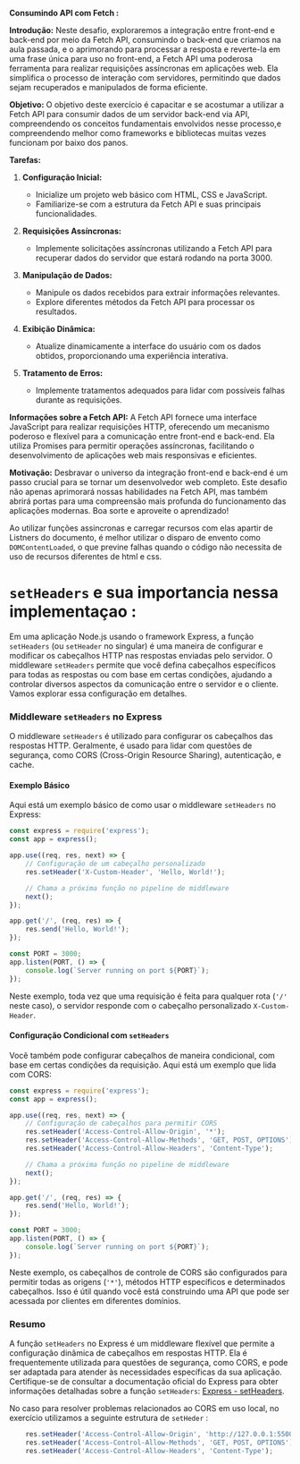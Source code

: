 **Consumindo API com Fetch :**

**Introdução:**
Neste desafio, exploraremos a integração entre front-end e back-end por meio da Fetch API, consumindo o back-end que criamos na aula passada, e o aprimorando para processar a resposta e reverte-la em uma frase única para uso no front-end, a Fetch API uma poderosa ferramenta para realizar requisições assíncronas em aplicações web. Ela simplifica o processo de interação com servidores, permitindo que dados sejam recuperados e manipulados de forma eficiente.

**Objetivo:**
O objetivo deste exercício é capacitar e se acostumar a utilizar a Fetch API para consumir dados de um servidor back-end via API, compreendendo os conceitos fundamentais envolvidos nesse processo,e compreendendo melhor como frameworks e bibliotecas muitas vezes funcionam por baixo dos panos.

**Tarefas:**

1. **Configuração Inicial:**
   - Inicialize um projeto web básico com HTML, CSS e JavaScript.
   - Familiarize-se com a estrutura da Fetch API e suas principais funcionalidades.

2. **Requisições Assíncronas:**
   - Implemente solicitações assíncronas utilizando a Fetch API para recuperar dados do servidor que estará rodando na porta 3000.

3. **Manipulação de Dados:**
   - Manipule os dados recebidos para extrair informações relevantes.
   - Explore diferentes métodos da Fetch API para processar os resultados.

4. **Exibição Dinâmica:**
   - Atualize dinamicamente a interface do usuário com os dados obtidos, proporcionando uma experiência interativa.

5. **Tratamento de Erros:**
   - Implemente tratamentos adequados para lidar com possíveis falhas durante as requisições.

**Informações sobre a Fetch API:**
A Fetch API fornece uma interface JavaScript para realizar requisições HTTP, oferecendo um mecanismo poderoso e flexível para a comunicação entre front-end e back-end. Ela utiliza Promises para permitir operações assíncronas, facilitando o desenvolvimento de aplicações web mais responsivas e eficientes.

**Motivação:**
Desbravar o universo da integração front-end e back-end é um passo crucial para se tornar um desenvolvedor web completo. Este desafio não apenas aprimorará nossas habilidades na Fetch API, mas também abrirá portas para uma compreensão mais profunda do funcionamento das aplicações modernas. Boa sorte e aproveite o aprendizado!


Ao utilizar funções assincronas e carregar recursos com elas apartir de Listners do documento, é melhor utilizar o disparo de envento como `DOMContentLoaded`, o que previne falhas quando o código não necessita de uso de recursos diferentes de html e css.



# `setHeaders` e sua importancia nessa implementaçao :


Em uma aplicação Node.js usando o framework Express, a função `setHeaders` (ou `setHeader` no singular) é uma maneira de configurar e modificar os cabeçalhos HTTP nas respostas enviadas pelo servidor. O middleware `setHeaders` permite que você defina cabeçalhos específicos para todas as respostas ou com base em certas condições, ajudando a controlar diversos aspectos da comunicação entre o servidor e o cliente. Vamos explorar essa configuração em detalhes.

### Middleware `setHeaders` no Express

O middleware `setHeaders` é utilizado para configurar os cabeçalhos das respostas HTTP. Geralmente, é usado para lidar com questões de segurança, como CORS (Cross-Origin Resource Sharing), autenticação, e cache.

#### Exemplo Básico

Aqui está um exemplo básico de como usar o middleware `setHeaders` no Express:

~~~javascript
const express = require('express');
const app = express();

app.use((req, res, next) => {
    // Configuração de um cabeçalho personalizado
    res.setHeader('X-Custom-Header', 'Hello, World!');

    // Chama a próxima função no pipeline de middleware
    next();
});

app.get('/', (req, res) => {
    res.send('Hello, World!');
});

const PORT = 3000;
app.listen(PORT, () => {
    console.log(`Server running on port ${PORT}`);
});
~~~

Neste exemplo, toda vez que uma requisição é feita para qualquer rota (`'/'` neste caso), o servidor responde com o cabeçalho personalizado `X-Custom-Header`.

#### Configuração Condicional com `setHeaders`

Você também pode configurar cabeçalhos de maneira condicional, com base em certas condições da requisição. Aqui está um exemplo que lida com CORS:

~~~javascript
const express = require('express');
const app = express();

app.use((req, res, next) => {
    // Configuração de cabeçalhos para permitir CORS
    res.setHeader('Access-Control-Allow-Origin', '*');
    res.setHeader('Access-Control-Allow-Methods', 'GET, POST, OPTIONS');
    res.setHeader('Access-Control-Allow-Headers', 'Content-Type');

    // Chama a próxima função no pipeline de middleware
    next();
});

app.get('/', (req, res) => {
    res.send('Hello, World!');
});

const PORT = 3000;
app.listen(PORT, () => {
    console.log(`Server running on port ${PORT}`);
});
~~~

Neste exemplo, os cabeçalhos de controle de CORS são configurados para permitir todas as origens (`'*'`), métodos HTTP específicos e determinados cabeçalhos. Isso é útil quando você está construindo uma API que pode ser acessada por clientes em diferentes domínios.

### Resumo

A função `setHeaders` no Express é um middleware flexível que permite a configuração dinâmica de cabeçalhos em respostas HTTP. Ela é frequentemente utilizada para questões de segurança, como CORS, e pode ser adaptada para atender às necessidades específicas da sua aplicação. Certifique-se de consultar a documentação oficial do Express para obter informações detalhadas sobre a função `setHeaders`: [Express - setHeaders](https://expressjs.com/en/4x/api.html#res.set).


No caso para resolver problemas relacionados ao CORS em uso local, no exercício utilizamos
a seguinte estrutura de `setHeder` :

~~~javascript
    res.setHeader('Access-Control-Allow-Origin', 'http://127.0.0.1:5500'); //utilizando o link gerado pelo liveserver
    res.setHeader('Access-Control-Allow-Methods', 'GET, POST, OPTIONS');
    res.setHeader('Access-Control-Allow-Headers', 'Content-Type');
~~~
